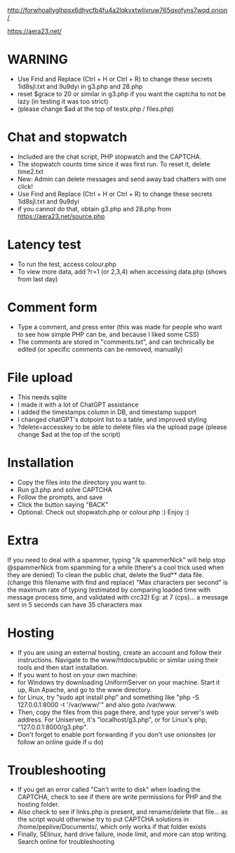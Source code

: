 http://forwhoallvglhpsx6dhycfb4fu4a2lqkvxtwlivruw765qxofyns7wqd.onion/

https://aera23.net/

# WARNING
* Use Find and Replace (Ctrl + H or Ctrl + R) to change these secrets 1id8sjl.txt and 9u9dyi in g3.php and 28.php
* reset $grace to 20 or similar in g3.php if you want the captcha to not be lazy (in testing it was too strict)
* (please change $ad at the top of testx.php / files.php)

# Chat and stopwatch
* Included are the chat script, PHP stopwatch and the CAPTCHA.
* The stopwatch counts time since it was first run. To reset it, delete time2.txt
* New: Admin can delete messages and send away bad chatters with one click!
* Use Find and Replace (Ctrl + H or Ctrl + R) to change these secrets 1id8sjl.txt and 9u9dyi
* if you cannot do that, obtain g3.php and 28.php from https://aera23.net/source.php
# Latency test
* To run the test, access colour.php
* To view more data, add ?r=1 (or 2,3,4) when accessing data.php (shows from last day)
# Comment form
* Type a comment, and press enter (this was made for people who want to see how simple PHP can be, and because I liked some CSS)
* The comments are stored in "comments.txt", and can technically be edited (or specific comments can be removed, manually)
# File upload
* This needs sqlite
* I made it with a lot of ChatGPT assistance
* I added the timestamps column in DB, and timestamp support
* I changed chatGPT's dotpoint list to a table, and improved styling
* ?delete=accesskey to be able to delete files via the upload page (please change $ad at the top of the script)
# Installation
* Copy the files into the directory you want to.
* Run g3.php and solve CAPTCHA
* Follow the prompts, and save
* Click the button saying "BACK"
* Optional: Check out stopwatch.php or colour.php :)
Enjoy :)

# Extra
If you need to deal with a spammer,  typing "/k spammerNick" will help stop @spammerNick from spamming for a while
(there's a cool trick used when they are denied)
To clean the public chat, delete the 9ud** data file. (change this filename with find and replace)
"Max characters per second" is the maximum rate of typing (estimated by comparing loaded time with message process time, and validated with crc32)
Eg: at 7 (cps)... a message sent in 5 seconds can have 35 characters max

# Hosting
* If you are using an external hosting, create an account and follow their instructions. Navigate to the www/htdocs/public or similar using their tools and then start installation.
* If you want to host on your own machine:
* for Windows try downloading UniformServer on your machine. Start it up, Run Apache, and go to the www directory.
* for Linux, try "sudo apt install php" and something like "php -S 127.0.0.1:8000 -t '/var/www/'" and also goto /var/www.
* Then, copy the files from this page there, and type your server's web address. For Uniserver, it's "localhost/g3.php", or for Linux's php, "127.0.0.1:8000/g3.php".
* Don't forget to enable port forwarding if you don't use onionsites (or follow an online guide if u do)
# Troubleshooting
* If you get an error called "Can't write to disk" when loading the CAPTCHA, check to see if there are write permissions for PHP and the hosting folder.
* Also check to see if links.php is present, and rename/delete that file...
  as the script would otherwise try to put CAPTCHA solutions in /home/peplive/Documents/, which only works if that folder exists
* Finally, SElinux, hard drive failure, inode limit, and more can stop writing. Search online for troubleshooting
